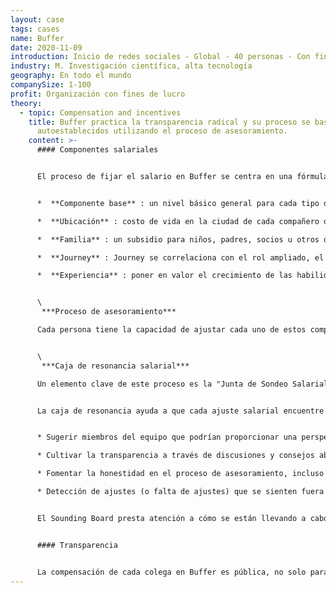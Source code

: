 ```yaml
---
layout: case
tags: cases
name: Buffer
date: 2020-11-09
introduction: Inicio de redes sociales - Global - 40 personas - Con fines de lucro.
industry: M. Investigación científica, alta tecnología
geography: En todo el mundo
companySize: 1-100
profit: Organización con fines de lucro
theory:
  - topic: Compensation and incentives
    title: Buffer practica la transparencia radical y su proceso se basa en salarios
      autoestablecidos utilizando el proceso de asesoramiento.
    content: >-
      #### Componentes salariales


      El proceso de fijar el salario en Buffer se centra en una fórmula con 5 componentes:


      *  **Componente base** : un nivel básico general para cada tipo de rol

      *  **Ubicación** : costo de vida en la ciudad de cada compañero de equipo (usan Numbeo para ayudar con esto)

      *  **Familia** : un subsidio para niños, padres, socios u otros dependientes

      *  **Journey** : Journey se correlaciona con el rol ampliado, el liderazgo y la frecuencia con la que se busca consejo al compañero de equipo.

      *  **Experiencia** : poner en valor el crecimiento de las habilidades y el conocimiento que los compañeros de equipo acumulan a lo largo del tiempo.


      \
       ***Proceso de asesoramiento*** 

      Cada persona tiene la capacidad de ajustar cada uno de estos componentes a lo que considere justo para su caso, utilizando la fórmula como guía general. Por ejemplo, para el componente de ubicación, si está en un grupo C pero viaja durante varios meses a través de bastantes ciudades B, puede decidir ir en algún lugar entre esos dos.


      \
       ***Caja de resonancia salarial*** 

      Un elemento clave de este proceso es la "Junta de Sondeo Salarial". Este es un grupo rotatorio de miembros del equipo cuya función es ayudar a encontrar un equilibrio para los ajustes salariales desde una posición de mayor perspectiva.


      La caja de resonancia ayuda a que cada ajuste salarial encuentre su equilibrio a través de varios métodos, que podrían cambiar según la situación. Algunos enfoques podrían incluir:


      * Sugerir miembros del equipo que podrían proporcionar una perspectiva útil sobre un ajuste salarial y que es posible que aún no se hayan buscado para obtener asesoramiento o no se les haya escuchado

      * Cultivar la transparencia a través de discusiones y consejos abiertos

      * Fomentar la honestidad en el proceso de asesoramiento, incluso cuando puede ser un desafío (por ejemplo, si alguien siente que un ajuste salarial es demasiado alto)

      * Detección de ajustes (o falta de ajustes) que se sienten fuera de equilibrio


      El Sounding Board presta atención a cómo se están llevando a cabo los ajustes salariales en toda la empresa, para ayudar a que el proceso se mantenga saludable y alentador, al mismo tiempo que equilibra todas las perspectivas y el bienestar financiero general de Buffer.


      #### Transparencia


      La compensación de cada colega en Buffer es pública, no solo para los propios colegas, sino incluso para el [mundo exterior](https://buffer.com/transparency). ^ \ \[Courtney Seiter, colega de Buffer, mayo de 2015]
---
```

